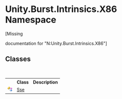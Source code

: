 # Unity.Burst.Intrinsics.X86 Namespace
 

\[Missing <summary> documentation for "N:Unity.Burst.Intrinsics.X86"\]


## Classes
&nbsp;<table><tr><th></th><th>Class</th><th>Description</th></tr><tr><td>![Public class](media/pubclass.gif "Public class")</td><td><a href="92497378-0283-8a91-be40-acf76e32fe53">Sse</a></td><td /></tr></table>&nbsp;
